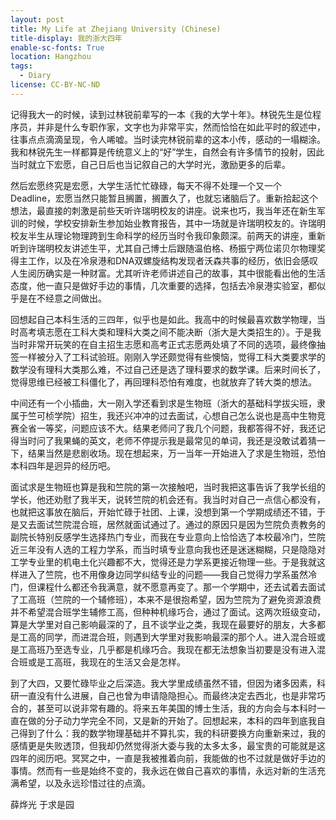 ```yaml
---
layout: post
title: My Life at Zhejiang University (Chinese)
title-display: 我的浙大四年
enable-sc-fonts: True
location: Hangzhou
tags:
  - Diary
license: CC-BY-NC-ND
---
```


记得我大一的时候，读到过林锐前辈写的一本《我的大学十年》。林锐先生是位程序员，并非是什么专职作家，文字也为非常平实，然而恰恰在如此平时的叙述中，往事点点滴滴呈现，令人唏嘘。当时读完林锐前辈的这本小传，感动的一塌糊涂。我和林锐先生一样都算是传统意义上的“好”学生，自然会有许多情节的投射，因此当时就立下宏愿，自己日后也当记叙自己的大学时光，激励更多的后辈。

然后宏愿终究是宏愿，大学生活忙忙碌碌，每天不得不处理一个又一个Deadline，宏愿当然只能暂且搁置，搁置久了，也就忘诸脑后了。重新拾起这个想法，最直接的刺激是前些天听许瑞明校友的讲座。说来也巧，我当年还在新生军训的时候，学校安排新生参加始业教育报告，其中一场就是许瑞明校友的。许瑞明校友半生从理论物理跨到生命科学的经历当时令我印象颇深。前两天的讲座，重新听到许瑞明校友讲述生平，尤其自己博士后跟随温伯格、杨振宁两位诺贝尔物理奖得主工作，以及在冷泉港和DNA双螺旋结构发现者沃森共事的经历，依旧会感叹人生阅历确实是一种财富。尤其听许老师讲述自己的故事，其中很能看出他的生活态度，他一直只是做好手边的事情，几次重要的选择，包括去冷泉港实验室，都似乎是在不经意之间做出。

回想起自己本科生活的三四年，似乎也是如此。我高中的时候最喜欢数学物理，当时高考填志愿在工科大类和理科大类之间不能决断（浙大是大类招生的）。于是我当时非常开玩笑的在自主招生志愿和高考正式志愿两处填了不同的选项，最终像抽签一样被分入了工科试验班。刚刚入学还颇觉得有些懊恼，觉得工科大类要求学的数学没有理科大类那么难，不过自己还是选了理科要求的数学课。后来时间长了，觉得思维已经被工科僵化了，再回理科恐怕有难度，也就放弃了转大类的想法。

中间还有一个小插曲，大一刚入学还看到求是生物班（浙大的基础科学拔尖班，隶属于竺可桢学院）招生，我还兴冲冲的过去面试，心想自己怎么说也是高中生物竞赛全省一等奖，问题应该不大。结果老师问了我几个问题，我都答得不好，我还记得当时问了我果蝇的英文，老师不停提示我是最常见的单词，我还是没敢试着猜一下，结果当然是悲剧收场。现在想起来，万一当年一开始进入了求是生物班，恐怕本科四年是迥异的经历吧。

面试求是生物班也算是我和竺院的第一次接触吧，当时我把这事告诉了我学长组的学长，他还劝慰了我半天，说转竺院的机会还有。我当时对自己一点信心都没有，也就把这事放在脑后，开始忙碌于社团、上课，没想到第一个学期成绩还不错，于是又去面试竺院混合班，居然就面试通过了。通过的原因只是因为竺院负责教务的副院长特别反感学生选择热门专业，而我在专业意向上恰恰选了本校最冷门，竺院近三年没有人选的工程力学系，而当时填专业意向我也还是迷迷糊糊，只是隐隐对工学专业里的机电土化兴趣都不大，觉得还是力学系更接近物理一些。于是我就这样进入了竺院，也不用像身边同学纠结专业的问题——我自己觉得力学系虽然冷门，但课程什么都还令我满意，就不愿意再变了。那一个学期中，还去试着去面试了工高班（竺院的一个辅修班），本来不是很抱希望，因为竺院为了避免资源浪费并不希望混合班学生辅修工高，但种种机缘巧合，通过了面试。这两次班级变动，算是大学里对自己影响最深的了，且不谈学业之类，我现在最要好的朋友，大多都是工高的同学，而进混合班，则遇到大学里对我影响最深的那个人。进入混合班或是工高班乃至选专业，几乎都是机缘巧合。我现在都无法想象当初要是没有进入混合班或是工高班，我现在的生活又会是怎样。

到了大四，又要忙碌毕业之后深造。我大学里成绩虽然不错，但因为诸多因素，科研一直没有什么进展，自己也曾为申请隐隐担心。而最终决定去西北，也是非常巧合的，甚至可以说非常有趣的。将来五年美国的博士生活，我的方向会与本科时一直在做的分子动力学完全不同，又是新的开始了。回想起来，本科的四年到底我自己得到了什么：我的数学物理基础并不算扎实，我的科研要换方向重新来过，我的感情更是失败透顶，但我却仍然觉得浙大委与我的太多太多，最宝贵的可能就是这四年的阅历吧。冥冥之中，一直是我被推着向前，我能做的也不过就是做好手边的事情。然而有一些是始终不变的，我永远在做自己喜欢的事情，永远对新的生活充满希望，以及永远珍惜过往的点滴。

薛烨光
于求是园
